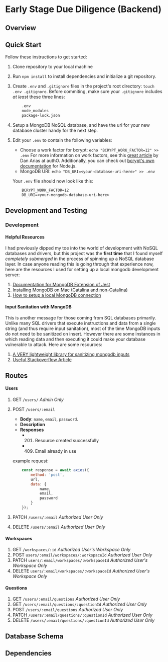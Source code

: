 # Early Stage Due Diligence (Backend)

## Overview


## Quick Start

Follow these instructions to get started:

1. Clone repository to your local machine

2. Run `npm install` to install dependencies and initialize a git repository.

3. Create `.env` and `.gitignore` files in the project's root directory: `touch .env .gitignore`. Before commiting, make sure your `.gitignore` includes *at least* these three lines:
    ```txt
        .env
        node_modules
        package-lock.json
    ```

4. Setup a MongoDB NoSQL database, and have the uri for your new database cluster handy for the next step.

5. Edit your `.env` to contain the following variables:
    - Choose a work factor for bcrypt: `echo "BCRYPT_WORK_FACTOR=12" >> .env`
    For more information on work factors, see this [great article](https://auth0.com/blog/hashing-in-action-understanding-bcrypt/) by Dan Arias at authO. Additionally, you can check out [bcrypt's own documentation](https://www.npmjs.com/package/bcrypt]) for Node.js.
    - MongoDB URI: `echo "DB_URI=<your-database-uri-here>" >> .env`


    Your `.env` file should now look like this:
    ```txt
        BCRYPT_WORK_FACTOR=12
        DB_URI=<your-mongodb-database-uri-here>
    ```

## Development and Testing

### Development 

#### Helpful Resources
I had previously dipped my toe into the world of development with NoSQL databases and drivers, but this project was the **first time** that I found myself *completely submerged* in the process of spinning up a NoSQL database layer. In case anyone reading this is going through that experience now, here are the resources I used for setting up a local mongodb development server:

1. [Documentation for MongoDB Extension of Jest](https://jestjs.io/docs/en/mongodb)
2. [Installing MongoDB on Mac (Catalina and non-Catalina)](https://zellwk.com/blog/install-mongodb/)
3. [How to setup a local MongoDB connection](https://zellwk.com/blog/local-mongodb/)

#### Input Sanitation with MongoDB
This is another message for those coming from SQL databases primarily. Unlike many SQL drivers that execute instructions and data from a single string (and thus require input sanitation), most of the time MongoDB inputs do not need to be sanitized on insert. However there are some instances in which reading data and then executing it could make your database vulnerable to attack. Here are some resources:

1. [A VERY lightweight library for sanitizing mongodb inputs](https://www.npmjs.com/package/mongo-sanitize)
2. [Useful Stackoverflow Article](https://stackoverflow.com/questions/30585213/do-i-need-to-sanitize-user-input-before-inserting-in-mongodb-mongodbnode-js-co)

## Routes

#### Users
1. GET `/users/` *Admin Only*

2. POST `/users/:email`
    - **Body**: `name`, `email`, `password`.
    - **Description**
    - **Responses**
        - 201. Resource created successfully
        - 409. Email already in use

    example request:
    ```js
        const response = await axios({
            method: 'post',
            url,
            data: {
                name,
                email,
                password 
            }
        });
    ```
3. PATCH `/users/:email` *Authorized User Only*
4. DELETE `/users/:email` *Authorized User Only*

#### Workspaces
1. GET `/workspaces/:id`  *Authorized User's Workspace Only*
2. POST `users/:email/workspaces/:workspaceId` *Authorized User Only*
3. PATCH `users/:email/workspaces/:workspaceId` *Authorized User's Workspace Only*
4. DELETE `users/:email/workspaces/:workspaceId` *Authorized User's Workspace Only*

#### Questions
1. GET `/users/:email/questions` *Authorized User Only*
2. GET `/users/:email/questions/:questionId` *Authorized User Only*
3. POST `/users/:email/questions` *Authorized User Only*
4. PATCH `/users/:email/questions/:questionId` *Authorized User Only*
5. DELETE `/users/:email/questions/:questionId` *Authorized User Only*

## Database Schema


## Dependencies

